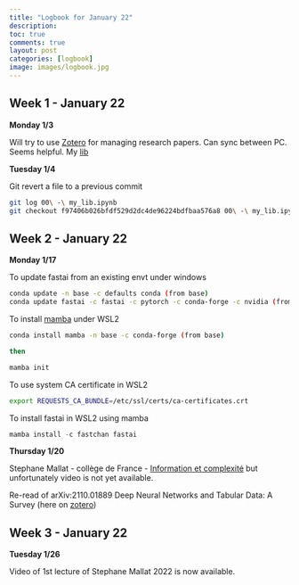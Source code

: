 ```yaml
---
title: "Logbook for January 22"
description: 
toc: true
comments: true
layout: post
categories: [logbook]
image: images/logbook.jpg
---
```




## Week 1 - January 22

**Monday 1/3**

Will try to use [Zotero](https://www.zotero.org) for managing research papers. Can sync between PC. Seems helpful. My [lib](https://www.zotero.org/guillaumeramelet/library)

**Tuesday 1/4**

Git revert a file to a previous commit

```bash
git log 00\ -\ my_lib.ipynb
git checkout f97406b026bfdf529d2dc4de96224bdfbaa576a8 00\ -\ my_lib.ipynb
```

## Week 2 - January 22

**Monday 1/17**

To update fastai from an existing envt under windows

```bash
conda update -n base -c defaults conda (from base)
conda update fastai -c fastai -c pytorch -c conda-forge -c nvidia (from fastai)
```

To install [mamba](https://github.com/mamba-org/mamba) under WSL2

```bash
conda install mamba -n base -c conda-forge (from base)

then

mamba init
```

To use system CA certificate in WSL2

```bash
export REQUESTS_CA_BUNDLE=/etc/ssl/certs/ca-certificates.crt
```

To install fastai in WSL2 using mamba

```python
mamba install -c fastchan fastai
```

**Thursday 1/20**

Stephane Mallat - collège de France - [Information et complexité](https://www.college-de-france.fr/site/stephane-mallat/course-2022-01-19-09h30.htm) but unfortunately video is not yet available.

Re-read of arXiv:2110.01889 Deep Neural Networks and Tabular Data: A Survey (here on [zotero](https://www.zotero.org/guillaumeramelet/collections/S9YLK8K9/items/V6LWTC5E/collection))

## Week 3 - January 22

**Tuesday 1/26**

Video of 1st lecture of Stephane Mallat 2022 is now available.